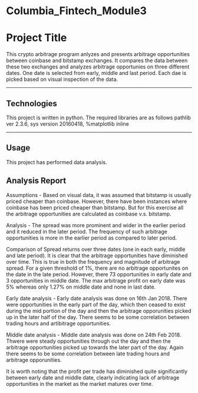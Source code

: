 # Columbia_Fintech_Module3

# Project Title

This crypto arbitrage program anlyzes and presents arbitrage opportunities between coinbase and bitstamp exchanges. It compares the data between these two exchanges and analyzes arbitrage opportunies on three different dates. One date is selected from early, middle and last period. Each dae is picked based on visual inspection of the data.

---

## Technologies

This project is written in python. The required libraries are as follows
pathlib ver 2.3.6, sys version 20160418, %matplotlib inline


---

## Usage

This project has performed data analysis.

## Analysis Report

Assumptions - 
Based on visual data, it was assumed that bitstamp is usually priced cheaper than coinbase. However, there have been instances where coinbase has been priced cheaper than bitstamp. But for this exercise all the arbitrage opportunities are calculated as coinbase v.s. bitstamp. 

Analysis -
The spread was more prominent and wider in the earlier period and it reduced in the later period. The frequency of such arbitrage opportunities is more in the earlier period as compared to later period.

Comparison of Spread returns over three dates (one in each early, middle and late period). It is clear that the arbitrage opportunities have diminished over time. This is true in both the frequency and magnitude of arbitrage spread. For a given threshold of 1%, there are no arbitrage opportunites on the date in the late period. However, there 73 opportunities in early date and 3 opportunities in middle date. The max arbitrage profit on early date was 5% whereas only 1.27% on middle date and none in last date.

Early date analysis - Early date analysis was done on 16th Jan 2018. There were opportunities in the early part of the day, which then ceased to exist during the mid portion of the day and then the arbitrage opporunities picked up in the later half of the day. There seems to be some correlation between trading hours and artibitrage opportunities.

Middle date analysis - Middle date analysis was done on 24th Feb 2018. Thwere were steady opportunities through out the day and then the arbitrage opportunities picked up towards the later part of the day. Again there seems to be some correlation between late trading hours and arbitrage opporunities. 

It is worth noting that the profit per trade has diminished quite significantly between early date and middle date, clearly indicating lack of arbitrage opportunities in the market as the market matures over time.

